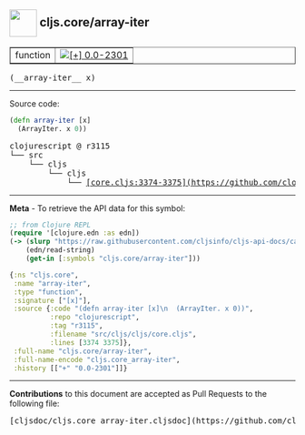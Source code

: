 ## <img width="48px" valign="middle" src="http://i.imgur.com/Hi20huC.png"> cljs.core/array-iter

 <table border="1">
<tr>

<td>function</td>
<td><a href="https://github.com/cljsinfo/cljs-api-docs/tree/0.0-2301"><img valign="middle" alt="[+] 0.0-2301" src="https://img.shields.io/badge/+-0.0--2301-lightgrey.svg"></a> </td>
</tr>
</table>

 <samp>
(__array-iter__ x)<br>
</samp>

---





Source code:

```clj
(defn array-iter [x]
  (ArrayIter. x 0))
```

 <pre>
clojurescript @ r3115
└── src
    └── cljs
        └── cljs
            └── <ins>[core.cljs:3374-3375](https://github.com/clojure/clojurescript/blob/r3115/src/cljs/cljs/core.cljs#L3374-L3375)</ins>
</pre>


---

__Meta__ - To retrieve the API data for this symbol:

```clj
;; from Clojure REPL
(require '[clojure.edn :as edn])
(-> (slurp "https://raw.githubusercontent.com/cljsinfo/cljs-api-docs/catalog/cljs-api.edn")
    (edn/read-string)
    (get-in [:symbols "cljs.core/array-iter"]))
```

```clj
{:ns "cljs.core",
 :name "array-iter",
 :type "function",
 :signature ["[x]"],
 :source {:code "(defn array-iter [x]\n  (ArrayIter. x 0))",
          :repo "clojurescript",
          :tag "r3115",
          :filename "src/cljs/cljs/core.cljs",
          :lines [3374 3375]},
 :full-name "cljs.core/array-iter",
 :full-name-encode "cljs.core_array-iter",
 :history [["+" "0.0-2301"]]}

```

---

__Contributions__ to this document are accepted as Pull Requests to the following file:

 <pre>
[cljsdoc/cljs.core_array-iter.cljsdoc](https://github.com/cljsinfo/cljs-api-docs/blob/master/cljsdoc/cljs.core_array-iter.cljsdoc)
</pre>

